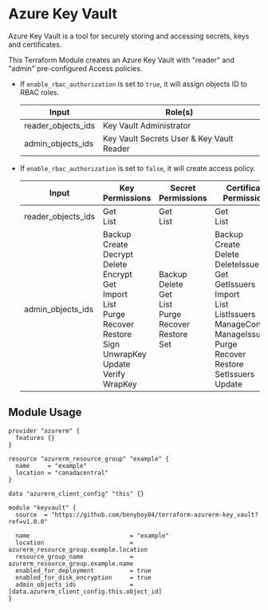 # Azure Key Vault

Azure Key Vault is a tool for securely storing and accessing secrets, keys and certificates. 

This Terraform Module creates an Azure Key Vault with "reader" and "admin" pre-configured Access policies.

- If `enable_rbac_authorization` is set to `true`, it will assign objects ID to RBAC roles.

  | Input | Role(s) |
  |-------|---------|
  | reader_objects_ids | Key Vault Administrator |
  | admin_objects_ids | Key Vault Secrets User & Key Vault Reader |

- If `enable_rbac_authorization` is set to `false`, it will create access policy.

  | Input | Key Permissions | Secret Permissions | Certificate Permissions |
  |-------|-----------------|--------------------|-------------------------|
  | reader_objects_ids | Get<br>List | Get<br>List | Get<br>List |
  | admin_objects_ids | Backup<br>Create<br>Decrypt<br>Delete<br>Encrypt<br>Get<br>Import<br>List<br>Purge<br>Recover<br>Restore<br>Sign<br>UnwrapKey<br>Update<br>Verify<br>WrapKey<br> | Backup<br>Delete<br>Get<br>List<br>Purge<br>Recover<br>Restore<br>Set | Backup<br>Create<br>Delete<br>DeleteIssuers<br>Get<br>GetIssuers<br>Import<br>List<br>ListIssuers<br>ManageContacts<br>ManageIssuers<br>Purge<br>Recover<br>Restore<br>SetIssuers<br>Update |

## Module Usage

```hcl
provider "azurerm" {
  features {}
}

resource "azurerm_resource_group" "example" {
  name     = "example"
  location = "canadacentral"
}

data "azurerm_client_config" "this" {}

module "keyvault" {
  source  = "https://github.com/benyboy84/terraform-azurerm-key_vault?ref=v1.0.0"

  name                            = "example"
  location                        = azurerm_resource_group.example.location
  resource_group_name             = azurerm_resource_group.example.name
  enabled_for_deployment          = true
  enabled_for_disk_encryption     = true
  admin_objects_ids               = [data.azurerm_client_config.this.object_id]
}
```